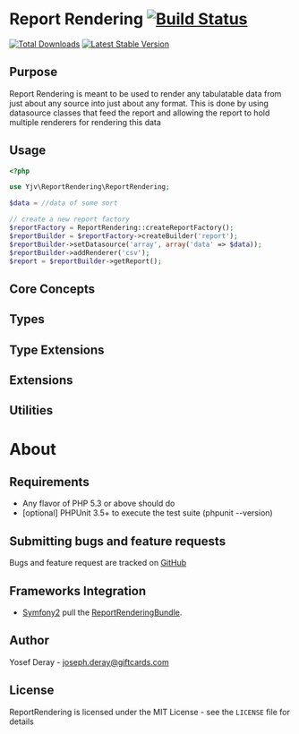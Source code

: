 Report Rendering [![Build Status](https://travis-ci.org/yjv/ReportRendering.png?branch=master)](https://travis-ci.org/yjv/ReportRendering)
==============================

[![Total Downloads](https://poser.pugx.org/yjv/report-rendering/downloads.png)](https://packagist.org/packages/yjv/report-rendering)
[![Latest Stable Version](https://poser.pugx.org/yjv/report-rendering/v/stable.png)](https://packagist.org/packages/yjv/report-rendering)

Purpose
-------
Report Rendering is meant to be used to render any tabulatable data from just about any source into just about any format.
This is done by using datasource classes that feed the report and allowing the report to hold multiple renderers
for rendering this data

 Usage
-----

```php
<?php

use Yjv\ReportRendering\ReportRendering;

$data = //data of some sort

// create a new report factory
$reportFactory = ReportRendering::createReportFactory();
$reportBuilder = $reportFactory->createBuilder('report');
$reportBuilder->setDatasource('array', array('data' => $data));
$reportBuilder->addRenderer('csv');
$report = $reportBuilder->getReport();
```

Core Concepts
-------------





Types
-----



Type Extensions
---------------

Extensions
----------



Utilities
---------


About
=====

Requirements
------------

- Any flavor of PHP 5.3 or above should do
- [optional] PHPUnit 3.5+ to execute the test suite (phpunit --version)

Submitting bugs and feature requests
------------------------------------

Bugs and feature request are tracked on [GitHub](https://github.com/yjv/ReportRendering/issues)

Frameworks Integration
----------------------

- [Symfony2](http://symfony.com) pull the [ReportRenderingBundle](https://github.com/yjv/ReportRenderingBundle).

Author
------

Yosef Deray - <joseph.deray@giftcards.com><br />

License
-------

ReportRendering is licensed under the MIT License - see the `LICENSE` file for details